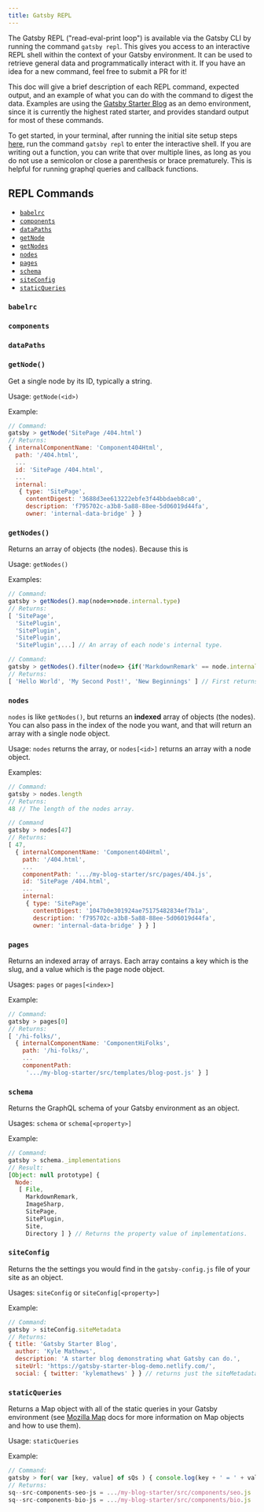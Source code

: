 ```yaml
---
title: Gatsby REPL
---
```


The Gatsby REPL ("read-eval-print loop") is available via the Gatsby CLI by running the command `gatsby repl`. This gives you access to an interactive REPL shell within the context of your Gatsby environment. It can be used to retrieve general data and programmatically interact with it. If you have an idea for a new command, feel free to submit a PR for it!

This doc will give a brief description of each REPL command, expected output, and an example of what you can do with the command to digest the data. Examples are using the [Gatsby Starter Blog](/starters/gatsbyjs/gatsby-starter-blog/) as an demo environment, since it is currently the highest rated starter, and provides standard output for most of these commands.

To get started, in your terminal, after running the initial site setup steps [here](/docs/quick-start), run the command `gatsby repl` to enter the interactive shell. If you are writing out a function, you can write that over multiple lines, as long as you do not use a semicolon or close a parenthesis or brace prematurely. This is helpful for running graphql queries and callback functions.

## REPL Commands

- [`babelrc`](#babelrc)
- [`components`](#components)
- [`dataPaths`](#dataPaths)
- [`getNode`](#getNode)
- [`getNodes`](#getNodes)
- [`nodes`](#nodes)
- [`pages`](#pages)
- [`schema`](#schema)
- [`siteConfig`](#siteConfig)
- [`staticQueries`](#staticQueries)

### `babelrc`

### `components`

### `dataPaths`

### `getNode()`

Get a single node by its ID, typically a string.

Usage: `getNode(<id>)`

Example:

```js
// Command:
gatsby > getNode('SitePage /404.html')
// Returns:
{ internalComponentName: 'Component404Html',
  path: '/404.html',
  ...
  id: 'SitePage /404.html',
  ...
  internal:
   { type: 'SitePage',
     contentDigest: '3688d3ee613222ebfe3f44bbdaeb8ca0',
     description: 'f795702c-a3b8-5a88-88ee-5d06019d44fa',
     owner: 'internal-data-bridge' } }
```

### `getNodes()`

Returns an array of objects (the nodes). Because this is

Usage: `getNodes()`

Examples:

```js
// Command:
gatsby > getNodes().map(node=>node.internal.type)
// Returns:
[ 'SitePage',
  'SitePlugin',
  'SitePlugin',
  'SitePlugin',
  'SitePlugin',...] // An array of each node's internal type.

// Command:
gatsby > getNodes().filter(node=> {if('MarkdownRemark' == node.internal.type) return node}).map(node=> node.frontmatter.title)
// Returns:
[ 'Hello World', 'My Second Post!', 'New Beginnings' ] // First returns an array of just nodes with a MarkdownRemark type, then creates an array of titles (blog posts).
```

### `nodes`

`nodes` is like `getNodes()`, but returns an **indexed** array of objects (the nodes). You can also pass in the index of the node you want, and that will return an array with a single node object.

Usage: `nodes` returns the array, or `nodes[<id>]` returns an array with a node object.

Examples:

```js
// Command:
gatsby > nodes.length
// Returns:
48 // The length of the nodes array.

// Command
gatsby > nodes[47]
// Returns:
[ 47,
  { internalComponentName: 'Component404Html',
    path: '/404.html',
    ...
    componentPath: '.../my-blog-starter/src/pages/404.js',
    id: 'SitePage /404.html',
    ...
    internal:
     { type: 'SitePage',
       contentDigest: '1047b0e301924ae75175482834ef7b1a',
       description: 'f795702c-a3b8-5a88-88ee-5d06019d44fa',
       owner: 'internal-data-bridge' } } ]
```

### `pages`

Returns an indexed array of arrays. Each array contains a key which is the slug, and a value which is the page node object.

Usages: `pages` or `pages[<index>]`

Example:

```js
// Command:
gatsby > pages[0]
// Returns:
[ '/hi-folks/',
  { internalComponentName: 'ComponentHiFolks',
    path: '/hi-folks/',
    ...
    componentPath:
     '.../my-blog-starter/src/templates/blog-post.js' } ]
```

### `schema`

Returns the GraphQL schema of your Gatsby environment as an object.

Usages: `schema` or `schema[<property>]`

Example:
```js
// Command:
gatsby > schema._implementations
// Result:
[Object: null prototype] {
  Node:
   [ File,
     MarkdownRemark,
     ImageSharp,
     SitePage,
     SitePlugin,
     Site,
     Directory ] } // Returns the property value of implementations.
```

### `siteConfig`

Returns the the settings you would find in the `gatsby-config.js` file of your site as an object.

Usages: `siteConfig` or `siteConfig[<property>]`

Example:

```js
// Command:
gatsby > siteConfig.siteMetadata
// Returns:
{ title: 'Gatsby Starter Blog',
  author: 'Kyle Mathews',
  description: 'A starter blog demonstrating what Gatsby can do.',
  siteUrl: 'https://gatsby-starter-blog-demo.netlify.com/',
  social: { twitter: 'kylemathews' } } // returns just the siteMetadata value of the config.
```

### `staticQueries`

Returns a Map object with all of the static queries in your Gatsby environment (see [Mozilla Map](https://developer.mozilla.org/en-US/docs/Web/JavaScript/Reference/Global_Objects/Map) docs for more information on Map objects and how to use them).

Usage: `staticQueries`

Example:

```js
// Command:
gatsby > for( var [key, value] of sQs ) { console.log(key + ' = ' + value.componentPath); }
// Returns:
sq--src-components-seo-js = .../my-blog-starter/src/components/seo.js
sq--src-components-bio-js = .../my-blog-starter/src/components/bio.js
```
